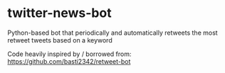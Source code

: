 # twitter-news-bot

Python-based bot that periodically and automatically retweets the most retweet tweets based on a keyword

Code heavily inspired by / borrowed from: https://github.com/basti2342/retweet-bot
